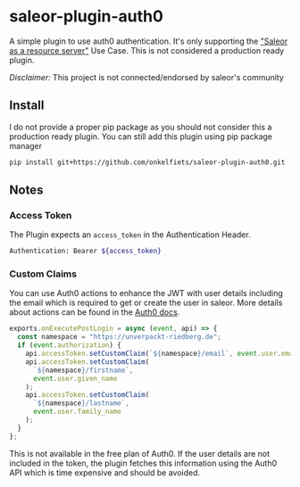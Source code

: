 # saleor-plugin-auth0

A simple plugin to use auth0 authentication.
It's only supporting the ["Saleor as a resource server"](https://docs.saleor.io/docs/3.x/developer/available-plugins/openid-connect#saleor-as-a-resource-server) Use Case. This is not considered a production ready plugin.

_Disclaimer:_ This project is not connected/endorsed by saleor's community

## Install

I do not provide a proper pip package as you should not consider this a production ready plugin. You can still add this plugin using pip package manager

```sh
pip install git+https://github.com/onkelfiets/saleor-plugin-auth0.git
```

## Notes

### Access Token

The Plugin expects an `access_token` in the Authentication Header.

```sh
Authentication: Bearer ${access_token}
```

### Custom Claims

You can use Auth0 actions to enhance the JWT with user details including the email which is required to get or create the user in saleor. More details about actions can be found in the [Auth0 docs](https://auth0.com/docs/customize/actions).

```js
exports.onExecutePostLogin = async (event, api) => {
  const namespace = "https://unverpackt-riedberg.de";
  if (event.authorization) {
    api.accessToken.setCustomClaim(`${namespace}/email`, event.user.email);
    api.accessToken.setCustomClaim(
      `${namespace}/firstname`,
      event.user.given_name
    );
    api.accessToken.setCustomClaim(
      `${namespace}/lastname`,
      event.user.family_name
    );
  }
};
```

This is not available in the free plan of Auth0.
If the user details are not included in the token, the plugin fetches this information using the Auth0 API which is time expensive and should be avoided.
